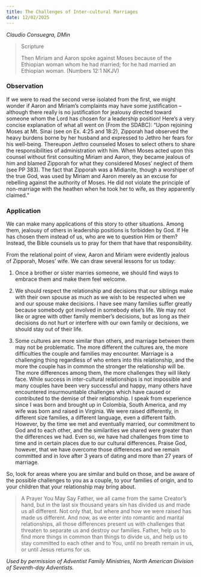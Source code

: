 ```yaml
---
title: The Challenges of Inter-cultural Marriages
date: 12/02/2025
---
```


_Claudio Consuegra, DMin_

> <p>Scripture</p>
> Then Miriam and Aaron spoke against Moses because of the Ethiopian woman whom he had married; for he had married an Ethiopian woman. (Numbers 12:1 NKJV)

### Observation

If we were to read the second verse isolated from the first, we might wonder if Aaron and Miriam’s complaints may have some justification – although there really is no justification for jealousy directed toward someone whom the Lord has chosen for a leadership position! Here’s a very concise explanation of what all went on (From the SDABC): “Upon rejoining Moses at Mt. Sinai (see on Ex. 4:25 and 18:2), Zipporah had observed the heavy burdens borne by her husband and expressed to Jethro her fears for his well-being. Thereupon Jethro counseled Moses to select others to share the responsibilities of administration with him. When Moses acted upon this counsel without first consulting Miriam and Aaron, they became jealous of him and blamed Zipporah for what they considered Moses’ neglect of them (see PP 383). The fact that Zipporah was a Midianite, though a worshiper of the true God, was used by Miriam and Aaron merely as an excuse for rebelling against the authority of Moses. He did not violate the principle of non-marriage with the heathen when he took her to wife, as they apparently claimed.”

### Application

We can make many applications of this story to other situations. Among them, jealousy of others in leadership positions is forbidden by God. If He has chosen them instead of us, who are we to question Him or them? Instead, the Bible counsels us to pray for them that have that responsibility.

From the relational point of view, Aaron and Miriam were evidently jealous of Zipporah, Moses’ wife. We can draw several lessons for us today:

1. Once a brother or sister marries someone, we should find ways to embrace them and make them feel welcome.

2. We should respect the relationship and decisions that our siblings make with their own spouse as much as we wish to be respected when we and our spouse make decisions. I have see many families suffer greatly because somebody got involved in somebody else’s life. We may not like or agree with other family member’s decisions, but as long as their decisions do not hurt or interfere with our own family or decisions, we should stay out of their life.

3. Some cultures are more similar than others, and marriage between them may not be problematic. The more different the cultures are, the more difficulties the couple and families may encounter. Marriage is a challenging thing regardless of who enters into this relationship, and the more the couple has in common the stronger the relationship will be. The more differences among them, the more challenges they will likely face. While success in inter-cultural relationships is not impossible and many couples have been very successful and happy, many others have encountered insurmountable challenges which have caused or contributed to the demise of their relationship. I speak from experience since I was born and brought up in Colombia, South America, and my wife was born and raised in Virginia. We were raised differently, in different size families, a different language, even a different faith. However, by the time we met and eventually married, our commitment to God and to each other, and the similarities we shared were greater than the differences we had. Even so, we have had challenges from time to time and in certain places due to our cultural differences. Praise God, however, that we have overcome those differences and we remain committed and in love after 3 years of dating and more than 27 years of marriage.

So, look for areas where you are similar and build on those, and be aware of the possible challenges to you as a couple, to your families of origin, and to your children that your relationship may bring about.

> <callout>A Prayer You May Say</callout>
> Father, we all came from the same Creator’s hand, but in the last six thousand years sin has divided us and made us all different. Not only that, but where and how we were raised has made us different. And now, as we enter into romantic and marital relationships, all those differences present us with challenges that threaten to separate us and destroy our families. Father, help us to find more things in common than things to divide us, and help us to stay committed to each other and to You, until no breath remain in us, or until Jesus returns for us.

_Used by permission of Adventist Family Ministries, North American Division of Seventh-day Adventists._